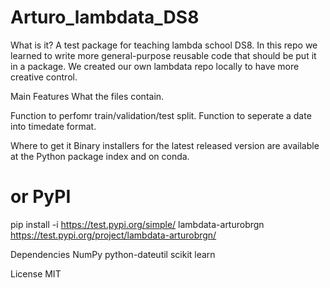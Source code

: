 # Arturo_lambdata_DS8
What is it?
A test package for teaching lambda school DS8. In this repo we learned to write more general-purpose reusable code that should be put it in a package.
We created our own lambdata repo locally to have more creative control.

Main Features
What the files contain.

Function to perfomr train/validation/test split.
Function to seperate a date into timedate format.

Where to get it
Binary installers for the latest released version are available at the Python package index and on conda.

# or PyPI
pip install -i https://test.pypi.org/simple/ lambdata-arturobrgn
https://test.pypi.org/project/lambdata-arturobrgn/

Dependencies
NumPy
python-dateutil
scikit learn

License
MIT
